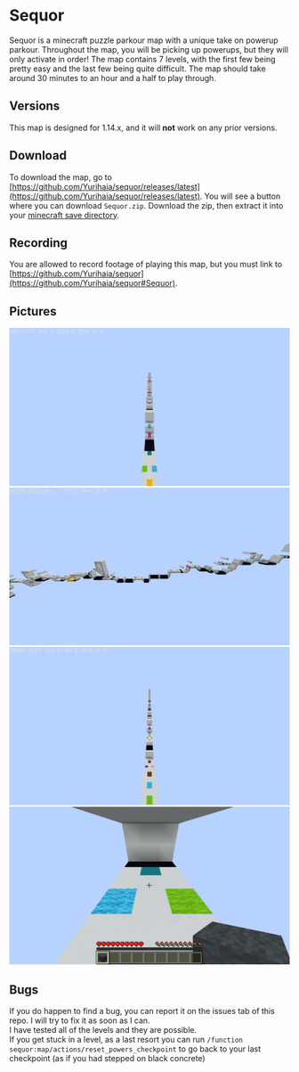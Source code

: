 # Sequor
Sequor is a minecraft puzzle parkour map with a unique take on powerup parkour. Throughout the map, you will be picking up powerups, but they will only activate in order! The map contains 7 levels, with the first few being pretty easy and the last few being quite difficult. The map should take around 30 minutes to an hour and a half to play through.

## Versions
This map is designed for 1.14.x, and it will **not** work on any prior versions.

## Download
To download the map, go to [https://github.com/Yurihaia/sequor/releases/latest](https://github.com/Yurihaia/sequor/releases/latest).
You will see a button where you can download `Sequor.zip`. Download the zip, then extract it into your [minecraft save directory](https://help.mojang.com/customer/portal/articles/1480874-where-are-minecraft-files-stored-).

## Recording
You are allowed to record footage of playing this map, but you must link to [https://github.com/Yurihaia/sequor](https://github.com/Yurihaia/sequor#Sequor).

## Pictures

![image 1](readme_img/img_0.png)
![image 2](readme_img/img_1.png)
![image 3](readme_img/img_2.png)
![image 4](readme_img/img_3.png)

## Bugs
If you do happen to find a bug, you can report it on the issues tab of this repo. I will try to fix it as soon as I can.  
I have tested all of the levels and they are possible.  
If you get stuck in a level, as a last resort you can run `/function sequor:map/actions/reset_powers_checkpoint` to go back to your last checkpoint (as if you had stepped on black concrete)
